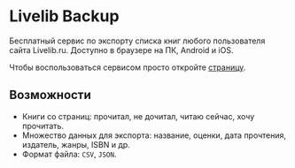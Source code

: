 # Livelib Backup

Бесплатный сервис по экспорту списка книг любого пользователя сайта Livelib.ru. Доступно в браузере на ПК, Android и iOS.

Чтобы воспользоваться сервисом просто откройте [страницу](https://chimildic.github.io/livelib-backup/).

## Возможности

- Книги со страниц: прочитал, не дочитал, читаю сейчас, хочу прочитать.
- Множество данных для экспорта: название, оценки, дата прочтения, издатель, жанры, ISBN и др.
- Формат файла: `CSV`, `JSON`.
